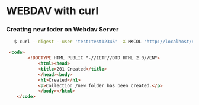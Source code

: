 # WEBDAV with curl

### Creating new foder on Webdav Server
```bash
   $ curl --digest --user 'test:test12345' -X MKCOL 'http://localhost/new_folder'
````
```Html
 <code>
        <!DOCTYPE HTML PUBLIC "-//IETF//DTD HTML 2.0//EN">
            <html><head>
            <title>201 Created</title>
            </head><body>
            <h1>Created</h1>
            <p>Collection /new_folder has been created.</p>
            </body></html>
    </code>
